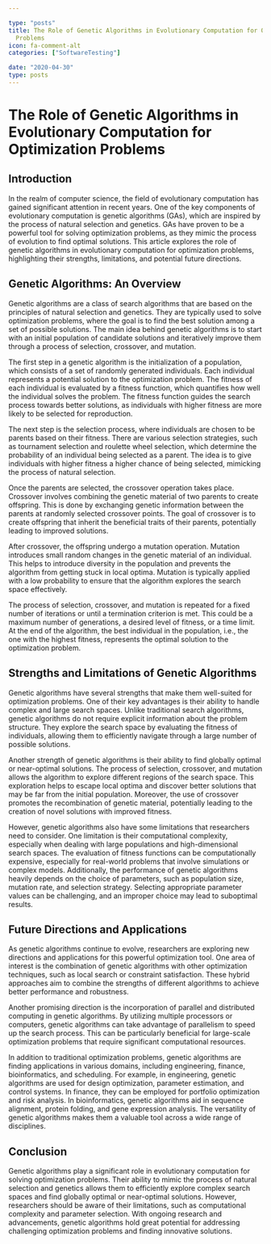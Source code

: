 ```yaml
---

type: "posts"
title: The Role of Genetic Algorithms in Evolutionary Computation for Optimization
  Problems
icon: fa-comment-alt
categories: ["SoftwareTesting"]

date: "2020-04-30"
type: posts
---
```





# The Role of Genetic Algorithms in Evolutionary Computation for Optimization Problems

## Introduction

In the realm of computer science, the field of evolutionary computation has gained significant attention in recent years. One of the key components of evolutionary computation is genetic algorithms (GAs), which are inspired by the process of natural selection and genetics. GAs have proven to be a powerful tool for solving optimization problems, as they mimic the process of evolution to find optimal solutions. This article explores the role of genetic algorithms in evolutionary computation for optimization problems, highlighting their strengths, limitations, and potential future directions.

## Genetic Algorithms: An Overview

Genetic algorithms are a class of search algorithms that are based on the principles of natural selection and genetics. They are typically used to solve optimization problems, where the goal is to find the best solution among a set of possible solutions. The main idea behind genetic algorithms is to start with an initial population of candidate solutions and iteratively improve them through a process of selection, crossover, and mutation.

The first step in a genetic algorithm is the initialization of a population, which consists of a set of randomly generated individuals. Each individual represents a potential solution to the optimization problem. The fitness of each individual is evaluated by a fitness function, which quantifies how well the individual solves the problem. The fitness function guides the search process towards better solutions, as individuals with higher fitness are more likely to be selected for reproduction.

The next step is the selection process, where individuals are chosen to be parents based on their fitness. There are various selection strategies, such as tournament selection and roulette wheel selection, which determine the probability of an individual being selected as a parent. The idea is to give individuals with higher fitness a higher chance of being selected, mimicking the process of natural selection.

Once the parents are selected, the crossover operation takes place. Crossover involves combining the genetic material of two parents to create offspring. This is done by exchanging genetic information between the parents at randomly selected crossover points. The goal of crossover is to create offspring that inherit the beneficial traits of their parents, potentially leading to improved solutions.

After crossover, the offspring undergo a mutation operation. Mutation introduces small random changes in the genetic material of an individual. This helps to introduce diversity in the population and prevents the algorithm from getting stuck in local optima. Mutation is typically applied with a low probability to ensure that the algorithm explores the search space effectively.

The process of selection, crossover, and mutation is repeated for a fixed number of iterations or until a termination criterion is met. This could be a maximum number of generations, a desired level of fitness, or a time limit. At the end of the algorithm, the best individual in the population, i.e., the one with the highest fitness, represents the optimal solution to the optimization problem.

## Strengths and Limitations of Genetic Algorithms

Genetic algorithms have several strengths that make them well-suited for optimization problems. One of their key advantages is their ability to handle complex and large search spaces. Unlike traditional search algorithms, genetic algorithms do not require explicit information about the problem structure. They explore the search space by evaluating the fitness of individuals, allowing them to efficiently navigate through a large number of possible solutions.

Another strength of genetic algorithms is their ability to find globally optimal or near-optimal solutions. The process of selection, crossover, and mutation allows the algorithm to explore different regions of the search space. This exploration helps to escape local optima and discover better solutions that may be far from the initial population. Moreover, the use of crossover promotes the recombination of genetic material, potentially leading to the creation of novel solutions with improved fitness.

However, genetic algorithms also have some limitations that researchers need to consider. One limitation is their computational complexity, especially when dealing with large populations and high-dimensional search spaces. The evaluation of fitness functions can be computationally expensive, especially for real-world problems that involve simulations or complex models. Additionally, the performance of genetic algorithms heavily depends on the choice of parameters, such as population size, mutation rate, and selection strategy. Selecting appropriate parameter values can be challenging, and an improper choice may lead to suboptimal results.

## Future Directions and Applications

As genetic algorithms continue to evolve, researchers are exploring new directions and applications for this powerful optimization tool. One area of interest is the combination of genetic algorithms with other optimization techniques, such as local search or constraint satisfaction. These hybrid approaches aim to combine the strengths of different algorithms to achieve better performance and robustness.

Another promising direction is the incorporation of parallel and distributed computing in genetic algorithms. By utilizing multiple processors or computers, genetic algorithms can take advantage of parallelism to speed up the search process. This can be particularly beneficial for large-scale optimization problems that require significant computational resources.

In addition to traditional optimization problems, genetic algorithms are finding applications in various domains, including engineering, finance, bioinformatics, and scheduling. For example, in engineering, genetic algorithms are used for design optimization, parameter estimation, and control systems. In finance, they can be employed for portfolio optimization and risk analysis. In bioinformatics, genetic algorithms aid in sequence alignment, protein folding, and gene expression analysis. The versatility of genetic algorithms makes them a valuable tool across a wide range of disciplines.

## Conclusion

Genetic algorithms play a significant role in evolutionary computation for solving optimization problems. Their ability to mimic the process of natural selection and genetics allows them to efficiently explore complex search spaces and find globally optimal or near-optimal solutions. However, researchers should be aware of their limitations, such as computational complexity and parameter selection. With ongoing research and advancements, genetic algorithms hold great potential for addressing challenging optimization problems and finding innovative solutions.